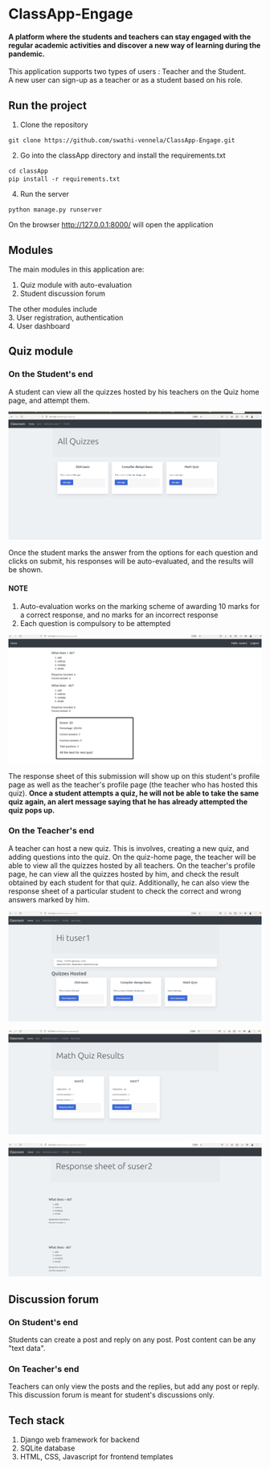 # ClassApp-Engage
#### A platform where the students and teachers can stay engaged with the regular academic activities and discover a new way of learning during the pandemic.
This application supports two types of users : Teacher and the Student. <br>
A new user can sign-up as a teacher or as a student based on his role.

## Run the project

1. Clone the repository
```
git clone https://github.com/swathi-vennela/ClassApp-Engage.git 
```
2. Go into the classApp directory and install the requirements.txt
```
cd classApp
pip install -r requirements.txt
```
4. Run the server
```
python manage.py runserver
```
On the browser http://127.0.0.1:8000/ will open the application

## Modules
The main modules in this application are: <br>
1. Quiz module with auto-evaluation
2. Student discussion forum

The other modules include <br>
3. User registration, authentication <br>
4. User dashboard 

## Quiz module
### On the Student's end
A student can view all the quizzes hosted by his teachers on the Quiz home page, and attempt them. 

![Alt text](/images/uf.png?raw=true "Optional Title")

Once the student marks the answer from the options for each question and clicks on submit, his responses will be auto-evaluated, and the results will be shown.
#### NOTE
1. Auto-evaluation works on the marking scheme of awarding 10 marks for a correct response, and no marks for an incorrect response
2. Each question is compulsory to be attempted

![Alt text](/images/result.png?raw=true "Optional Title")

The response sheet of this submission will show up on this student's profile page as well as the teacher's profile page (the teacher who has hosted this quiz).
<b>Once a student attempts a quiz, he will not be able to take the same quiz again, an alert message saying that he has already attempted the quiz pops up.</b>

### On the Teacher's end
A teacher can host a new quiz. This is involves, creating a new quiz, and adding questions into the quiz.
On the quiz-home page, the teacher will be able to view all the quizzes hosted by all teachers. On the teacher's profile page, he can view all the quizzes hosted by him, and check the result obtained by each student for that quiz. Additionally, he can also view the response sheet of a particular student to check the correct and wrong answers marked by him. 


![Alt text](/images/teacher-profile.png?raw=true "Optional Title")

![Alt text](/images/quiz-results.png?raw=true "Optional Title")

![Alt text](/images/response-sheet.png?raw=true "Optional Title")

## Discussion forum
### On Student's end
Students can create a post and reply on any post. Post content can be any "text data". 
### On Teacher's end
Teachers can only view the posts and the replies, but add any post or reply. This discussion forum is meant for student's discussions only.

## Tech stack 
1. Django web framework for backend
2. SQLite database
3. HTML, CSS, Javascript for frontend templates





